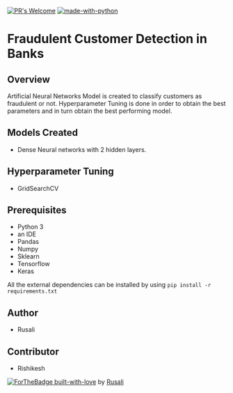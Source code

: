 [![PR's Welcome](https://img.shields.io/badge/PRs-welcome-brightgreen.svg?style=flat)](http://makeapullrequest.com)  [![made-with-python](https://img.shields.io/badge/Made%20with-Python-1f425f.svg)](https://www.python.org/)

# Fraudulent Customer Detection in Banks 

## Overview
Artificial Neural Networks Model is created to classify customers as fraudulent or not.
Hyperparameter Tuning is done in order to obtain the best parameters and in turn obtain the best performing model.

## Models Created
* Dense Neural networks with 2 hidden layers.

## Hyperparameter Tuning
* GridSearchCV

## Prerequisites
* Python 3 
* an IDE 
* Pandas 
* Numpy 
* Sklearn 
* Tensorflow
* Keras

All the external dependencies can be installed by using ```pip install -r requirements.txt```

## Author
* Rusali

## Contributor
* Rishikesh 

[![ForTheBadge built-with-love](http://ForTheBadge.com/images/badges/built-with-love.svg)](https://GitHub.com/Naereen/) by [Rusali](https://www.linkedin.com/in/rusali-saha-0409921a3/)

